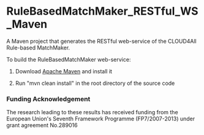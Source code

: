 RuleBasedMatchMaker_RESTful_WS_Maven
====================================

A Maven project that generates the RESTful web-service of the CLOUD4All Rule-based MatchMaker.

To build the RuleBasedMatchMaker web-service:

1) Download [Apache Maven](http://maven.apache.org/) and install it

2) Run "mvn clean install" in the root directory of the source code

### Funding Acknowledgement

The research leading to these results has received funding from the European
Union's Seventh Framework Programme (FP7/2007-2013) under grant agreement No.289016